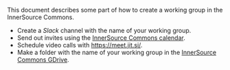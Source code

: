 This document describes some part of how to create a working group in the InnerSource Commons.

* Create a _Slack_ channel with the name of your working group.
* Send out invites using the [InnerSource Commons calendar].
* Schedule video calls with https://meet.jit.si/.
* Make a folder with the name of your working group in the [InnerSource Commons GDrive].

[InnerSource Commons calendar]: ./access-isc-calendar.md
[InnerSource Commons GDrive]: https://drive.google.com/drive/folders/0B2FGN9Kd_fgSMDhJU1Nna0Njbm8?resourcekey=0-J9coJ8sYbN7SVlkB332eLQ
